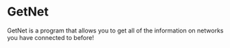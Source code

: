 # GetNet
GetNet is a program that allows you to get all of the information on networks you have connected to before!
